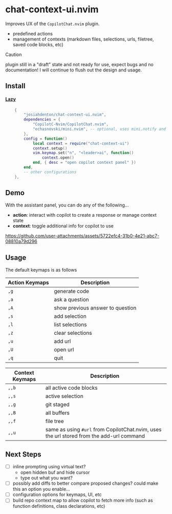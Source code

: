 # chat-context-ui.nvim

Improves UX of the `CopilotChat.nvim` plugin.
- predefined actions
- management of contexts (markdown files, selections, urls, filetree, saved code blocks, etc)

> [!caution]
> plugin still in a "draft" state and not ready for use, expect bugs and no documentation!
> I will continue to flush out the design and usage.

## Install

#### [Lazy](https://github.com/folke/lazy.nvim)

```lua
    {
        "josiahdenton/chat-context-ui.nvim",
        dependencies = {
            "CopilotC-Nvim/CopilotChat.nvim",
            "echasnovski/mini.nvim", -- optional, uses mini.notify and will fallback to vim.notify if not available
        },
        config = function()
            local context = require("chat-context-ui")
            context.setup()
            vim.keymap.set("n", "<leader>ai", function()
                context.open()
            end, { desc = "open copilot context panel" })
        end,
        -- other configurations
    },
```

## Demo

With the assistant panel, you can do any of the following... 
- **action**: interact with copilot to create a response or manage context state
- **context**: toggle additional info for copilot to use

https://github.com/user-attachments/assets/5722efc4-31b0-4e21-abc7-08810a79d296

## Usage

The default keymaps is as follows

| Action Keymaps | Description |
|--------|-------------|
| `,g`   | generate code   |
| `,a`   | ask a question         |
| `,A`   | show previous answer to question         |
| `,s`   | add selection |
| `,l`   | list selections |
| `,z`   | clear selections |
| `,u`   | add url     |
| `,U`   | open url    |
| `,q`   | quit        |

| Context Keymaps | Description |
|--------|-------------|
| `,,b`  | all active code blocks |
| `,,s`  | active selection |
| `,,g`  | git staged  |
| `,,B`  | all buffers |
| `,,f`  | file tree   |
| `,,u`  | same as using `#url` from CopilotChat.nvim, uses the url stored from the add-url command |


## Next Steps

- [ ] inline prompting using virtual text?
    - open hidden buf and hide cursor
    - type out what you want?
- [ ] possibly add diffs to better compare proposed changes? could make this an option you enable...
- [ ] configuration options for keymaps, UI, etc
- [ ] build repo context map to allow copilot to fetch more info (such as function definitions, class declarations, etc)
